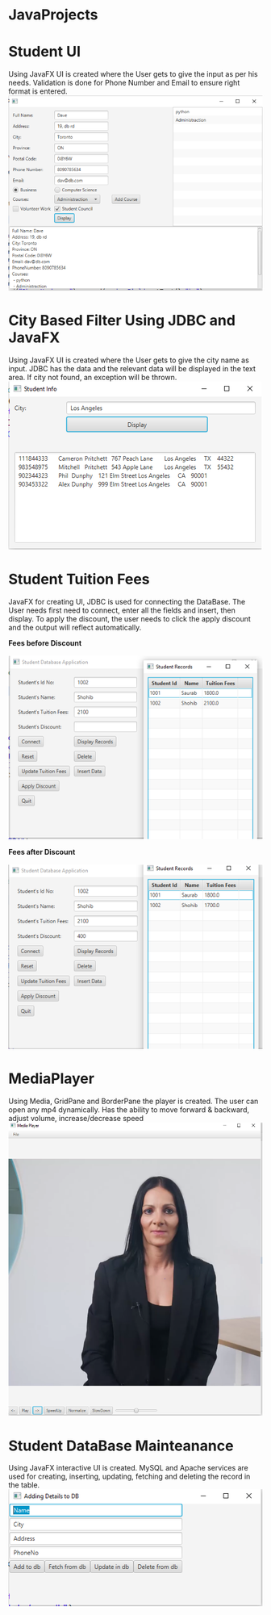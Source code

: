 # JavaProjects
# Student UI
Using JavaFX UI is created where the User gets to give the input as per his needs. Validation is done for Phone Number and Email to ensure right format is entered.
![Screenshot](1.PNG)
# City Based Filter Using JDBC and JavaFX
Using JavaFX UI is created where the User gets to give the city name as input. JDBC has the data and the relevant data will be displayed in the text area. If city not found, an exception will be thrown.
![Screenshot](2.PNG)
# Student Tuition Fees
JavaFX for creating UI, JDBC is used for connecting the DataBase. The User needs first need to connect, enter all the fields and insert, then display. To apply the discount, the user needs to click the apply discount and the output will reflect automatically.

<b>Fees before Discount</b><br>
<br>
![Screenshot](3.PNG)

<b>Fees after Discount</b><br>
<br>
![Screenshot](4.PNG)

# MediaPlayer
Using Media, GridPane and BorderPane the player is created. The user can open any mp4 dynamically. Has the ability to move forward & backward, adjust volume, increase/decrease speed
![Screenshot](5.PNG)

# Student DataBase Mainteanance
Using JavaFX interactive UI is created. MySQL and Apache services are used for creating, inserting, updating, fetching and deleting the record in the table.<br>
![Screenshot](6.PNG)
